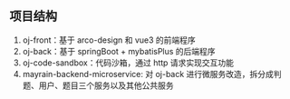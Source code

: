 ## 项目结构
1. oj-front：基于 arco-design 和 vue3 的前端程序
2. oj-back：基于 springBoot + mybatisPlus 的后端程序
3. oj-code-sandbox：代码沙箱，通过 http 请求实现交互功能
4. mayrain-backend-microservice: 对 oj-back 进行微服务改造，拆分成判题、用户、题目三个服务以及其他公共服务
